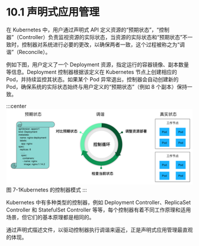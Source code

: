# 10.1 声明式应用管理

在 Kubernetes 中，用户通过声明式 API 定义资源的“预期状态”，“控制器”（Controller）负责监视资源的实际状态，当资源的实际状态和“预期状态”不一致时，控制器对系统进行必要的更改，以确保两者一致，这个过程被称之为“调谐”（Reconcile）。


例如下图，用户定义了一个 Deployment 资源，指定运行的容器镜像、副本数量等信息。Deployment 控制器根据该定义在 Kubernetes 节点上创建相应的 Pod，并持续监控其状态。如果某个 Pod 异常退出，控制器会自动创建新的 Pod，确保系统的实际状态始终与用户定义的“预期状态”（例如 8 个副本）保持一致。

:::center
  ![](../assets/deployment-controller.png)<br/>
  图 7-1Kubernetes 的控制器模式
:::

Kubernetes 中有多种类型的控制器，例如 Deployment Controller、ReplicaSet Controller 和 StatefulSet Controller 等等，每个控制器有着不同工作原理和适用场景，但它们的基本原理都是相同的。

通过声明式描述文件，以驱动控制器执行调谐来逼近，正是声明式应用管理最直观的体现。